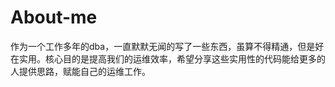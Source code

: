 # About-me
作为一个工作多年的dba，一直默默无闻的写了一些东西，虽算不得精通，但是好在实用。核心目的是提高我们的运维效率，希望分享这些实用性的代码能给更多的人提供思路，赋能自己的运维工作。
